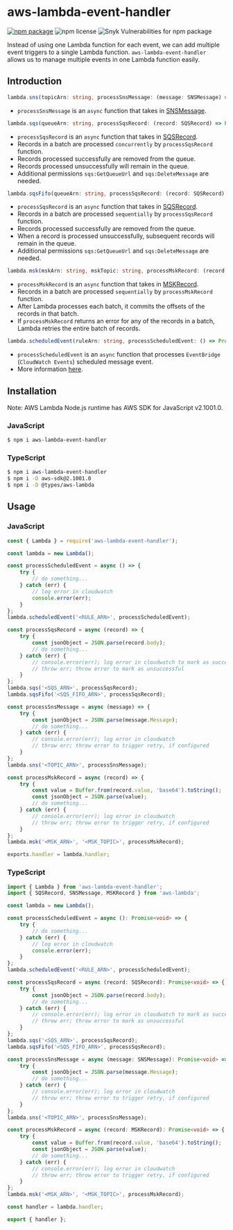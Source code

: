 # aws-lambda-event-handler

[![npm package](https://img.shields.io/npm/v/aws-lambda-event-handler.svg)](http://npmjs.org/package/aws-lambda-event-handler)
![npm license](https://img.shields.io/npm/l/aws-lambda-event-handler)
![Snyk Vulnerabilities for npm package](https://img.shields.io/snyk/vulnerabilities/npm/aws-lambda-event-handler)

Instead of using one Lambda function for each event, we can add multiple event triggers to a single Lambda function.
`aws-lambda-event-handler` allows us to manage multiple events in one Lambda function easily.

## Introduction

```typescript
lambda.sns(topicArn: string, processSnsMessage: (message: SNSMessage) => Promise<void>): void
```
* `processSnsMessage` is an `async` function that takes in [SNSMessage](https://github.com/DefinitelyTyped/DefinitelyTyped/blob/master/types/aws-lambda/trigger/sns.d.ts#L15-L27).

```typescript
lambda.sqs(queueArn: string, processSqsRecord: (record: SQSRecord) => Promise<void>): void
```
* `processSqsRecord` is an `async` function that takes in [SQSRecord](https://github.com/DefinitelyTyped/DefinitelyTyped/blob/master/types/aws-lambda/trigger/sqs.d.ts#L8-L18).
* Records in a batch are processed `concurrently` by `processSqsRecord` function.
* Records processed successfully are removed from the queue.
* Records processed unsuccessfully will remain in the queue.
* Additional permissions `sqs:GetQueueUrl` and `sqs:DeleteMessage` are needed.

```typescript
lambda.sqsFifo(queueArn: string, processSqsRecord: (record: SQSRecord) => Promise<void>): void
```
* `processSqsRecord` is an `async` function that takes in [SQSRecord](https://github.com/DefinitelyTyped/DefinitelyTyped/blob/master/types/aws-lambda/trigger/sqs.d.ts#L8-L18).
* Records in a batch are processed `sequentially` by `processSqsRecord` function.
* Records processed successfully are removed from the queue.
* When a record is processed unsuccessfully, subsequent records will remain in the queue.
* Additional permissions `sqs:GetQueueUrl` and `sqs:DeleteMessage` are needed.

```typescript
lambda.msk(mskArn: string, mskTopic: string, processMskRecord: (record: MSKRecord) => Promise<void>): void
```
* `processMskRecord` is an `async` function that takes in [MSKRecord](https://github.com/DefinitelyTyped/DefinitelyTyped/blob/master/types/aws-lambda/trigger/msk.d.ts#L5-L13).
* Records in a batch are processed `sequentially` by `processMskRecord` function.
* After Lambda processes each batch, it commits the offsets of the records in that batch.
* If `processMskRecord` returns an error for any of the records in a batch, Lambda retries the entire batch of records.

```typescript
lambda.scheduledEvent(ruleArn: string, processScheduledEvent: () => Promise<void>): void
```
* `processScheduledEvent` is an `async` function that processes `EventBridge` (`CloudWatch Events`) scheduled message event.
* More information [here](https://docs.aws.amazon.com/eventbridge/latest/userguide/eb-run-lambda-schedule.html).

## Installation

Note: AWS Lambda Node.js runtime has AWS SDK for JavaScript v2.1001.0.

### JavaScript

```bash
$ npm i aws-lambda-event-handler
```

### TypeScript

```bash
$ npm i aws-lambda-event-handler
$ npm i -D aws-sdk@2.1001.0
$ npm i -D @types/aws-lambda
```

## Usage

### JavaScript

```javascript
const { Lambda } = require('aws-lambda-event-handler');

const lambda = new Lambda();

const processScheduledEvent = async () => {
	try {
		// do something...
	} catch (err) {
		// log error in cloudwatch
		console.error(err);
	}
};
lambda.scheduledEvent('<RULE_ARN>', processScheduledEvent);

const processSqsRecord = async (record) => {
	try {
		const jsonObject = JSON.parse(record.body);
		// do something...
	} catch (err) {
		// console.error(err); log error in cloudwatch to mark as successful
		// throw err; throw error to mark as unsuccessful
	}
};
lambda.sqs('<SQS_ARN>', processSqsRecord);
lambda.sqsFifo('<SQS_FIFO_ARN>', processSqsRecord);

const processSnsMessage = async (message) => {
	try {
		const jsonObject = JSON.parse(message.Message);
		// do something...
	} catch (err) {
		// console.error(err); log error in cloudwatch
		// throw err; throw error to trigger retry, if configured
	}
};
lambda.sns('<TOPIC_ARN>', processSnsMessage);

const processMskRecord = async (record) => {
	try {
		const value = Buffer.from(record.value, 'base64').toString();
		const jsonObject = JSON.parse(value);
		// do something...
	} catch (err) {
		// console.error(err); log error in cloudwatch
		// throw err; throw error to trigger retry, if configured
	}
};
lambda.msk('<MSK_ARN>', '<MSK_TOPIC>', processMskRecord);

exports.handler = lambda.handler;
```

### TypeScript

```typescript
import { Lambda } from 'aws-lambda-event-handler';
import { SQSRecord, SNSMessage, MSKRecord } from 'aws-lambda';

const lambda = new Lambda();

const processScheduledEvent = async (): Promise<void> => {
	try {
		// do something...
	} catch (err) {
		// log error in cloudwatch
		console.error(err);
	}
};
lambda.scheduledEvent('<RULE_ARN>', processScheduledEvent);

const processSqsRecord = async (record: SQSRecord): Promise<void> => {
	try {
		const jsonObject = JSON.parse(record.body);
		// do something...
	} catch (err) {
		// console.error(err); log error in cloudwatch to mark as successful
		// throw err; throw error to mark as unsuccessful
	}
};
lambda.sqs('<SQS_ARN>', processSqsRecord);
lambda.sqsFifo('<SQS_FIFO_ARN>', processSqsRecord);

const processSnsMessage = async (message: SNSMessage): Promise<void> => {
	try {
		const jsonObject = JSON.parse(message.Message);
		// do something...
	} catch (err) {
		// console.error(err); log error in cloudwatch
		// throw err; throw error to trigger retry, if configured
	}
};
lambda.sns('<TOPIC_ARN>', processSnsMessage);

const processMskRecord = async (record: MSKRecord): Promise<void> => {
	try {
		const value = Buffer.from(record.value, 'base64').toString();
		const jsonObject = JSON.parse(value);
		// do something...
	} catch (err) {
		// console.error(err); log error in cloudwatch
		// throw err; throw error to trigger retry, if configured
	}
};
lambda.msk('<MSK_ARN>', '<MSK_TOPIC>', processMskRecord);

const handler = lambda.handler;

export { handler };
```
